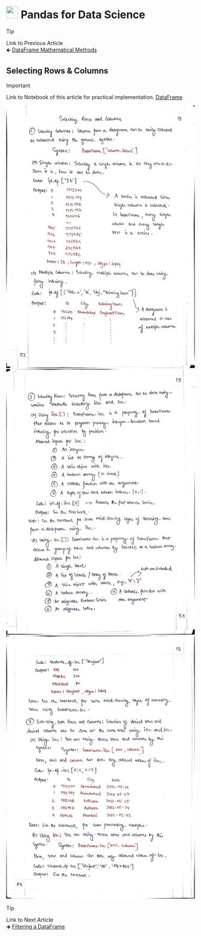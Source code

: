 # <picture> <source srcset="https://pandas.pydata.org/static/img/pandas_mark_white.svg" type="image/webp"> <img src="https://pandas.pydata.org/static/img/pandas_mark_white.svg" width="32" height="32"> </picture> Pandas for Data Science 


> [!TIP]  
> Link to Previous Article  
> 🡸 [DataFrame Mathematical Methods](./112_dataframes_mathematical_methods.md)

## Selecting Rows & Columns

> [!IMPORTANT]  
> Link to Notebook of this article for practical implementation.
> [DataFrame](../Notebooks/113_selecting_rows_and_columns.ipynb)


![Page 01](../Resources/Images/113_01.jpeg) 
![Page 02](../Resources/Images/113_02.jpeg) 
![Page 03](../Resources/Images/113_03.jpeg)


> [!TIP]  
> Link to Next Article  
> 🡺 [Filtering a DataFrame](./114_filtering_in_dataframe.md)